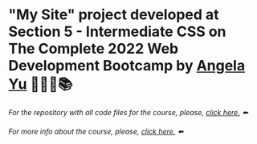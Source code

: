 # "My Site" project developed at Section 5 - Intermediate CSS on <br>The Complete 2022 Web Development Bootcamp by [Angela Yu](https://www.linkedin.com/in/angela-yu-963a584b/) 👨🏻‍💻📚

_For the repository with all code files for the course, please, [click here.](https://github.com/t-minini/the-complete-web-development-bootcamp) ⬅️_

_For more info about the course, please, [click here.](https://www.udemy.com/course/the-complete-web-development-bootcamp/) ⬅️_

